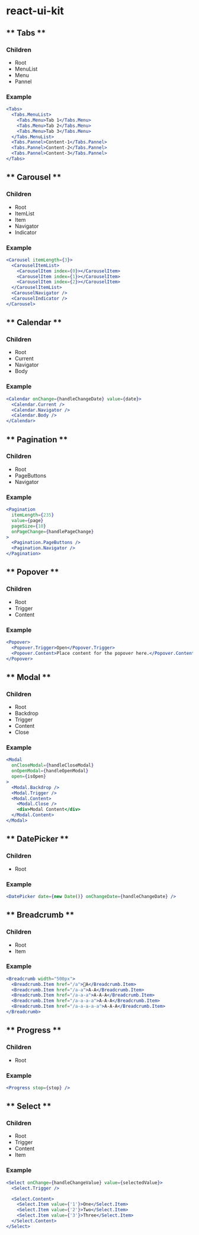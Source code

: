 # react-ui-kit

## ** Tabs **

### **Children**

- Root
- MenuList
- Menu
- Pannel

### Example

```jsx
<Tabs>
  <Tabs.MenuList>
    <Tabs.Menu>Tab 1</Tabs.Menu>
    <Tabs.Menu>Tab 2</Tabs.Menu>
    <Tabs.Menu>Tab 3</Tabs.Menu>
  </Tabs.MenuList>
  <Tabs.Pannel>Content-1</Tabs.Pannel>
  <Tabs.Pannel>Content-2</Tabs.Pannel>
  <Tabs.Pannel>Content-3</Tabs.Pannel>
</Tabs>
```

## ** Carousel **

### **Children**

- Root
- ItemList
- Item
- Navigator
- Indicator

### Example

```jsx
<Carousel itemLength={3}>
  <CarouselItemList>
    <CarouselItem index={0}></CarouselItem>
    <CarouselItem index={1}></CarouselItem>
    <CarouselItem index={2}></CarouselItem>
  </CarouselItemList>
  <CarouselNavigator />
  <CarouselIndicator />
</Carousel>
```

## ** Calendar **

### **Children**

- Root
- Current
- Navigator
- Body

### Example

```jsx
<Calendar onChange={handleChangeDate} value={date}>
  <Calendar.Current />
  <Calendar.Navigator />
  <Calendar.Body />
</Calendar>
```

## ** Pagination **

### **Children**

- Root
- PageButtons
- Navigator

### Example

```jsx
<Pagination
  itemLength={235}
  value={page}
  pageSize={10}
  onPageChange={handlePageChange}
>
  <Pagination.PageButtons />
  <Pagination.Navigator />
</Pagination>
```

## ** Popover **

### **Children**

- Root
- Trigger
- Content

### Example

```jsx
<Popover>
  <Popover.Trigger>Open</Popover.Trigger>
  <Popover.Content>Place content for the popover here.</Popover.Content>
</Popover>
```

## ** Modal **

### **Children**

- Root
- Backdrop
- Trigger
- Content
- Close

### Example

```jsx
<Modal
  onCloseModal={handleCloseModal}
  onOpenModal={handleOpenModal}
  open={isOpen}
>
  <Modal.Backdrop />
  <Modal.Trigger />
  <Modal.Content>
    <Modal.Close />
    <div>Modal Content</div>
  </Modal.Content>
</Modal>
```

## ** DatePicker **

### **Children**

- Root

### Example

```jsx
<DatePicker date={new Date()} onChangeDate={handleChangeDate} />
```

## ** Breadcrumb **

### **Children**

- Root
- Item

### Example

```jsx
<Breadcrumb width="500px">
  <Breadcrumb.Item href="/a">A</Breadcrumb.Item>
  <Breadcrumb.Item href="/a-a">A-A</Breadcrumb.Item>
  <Breadcrumb.Item href="/a-a-a">A-A-A</Breadcrumb.Item>
  <Breadcrumb.Item href="/a-a-a-a">A-A-A</Breadcrumb.Item>
  <Breadcrumb.Item href="/a-a-a-a-a">A-A-A</Breadcrumb.Item>
</Breadcrumb>
```

## ** Progress **

### **Children**

- Root

### Example

```jsx
<Progress stop={stop} />
```

## ** Select **

### **Children**

- Root
- Trigger
- Content
- Item

### Example

```jsx
<Select onChange={handleChangeValue} value={selectedValue}>
  <Select.Trigger />

  <Select.Content>
    <Select.Item value={'1'}>One</Select.Item>
    <Select.Item value={'2'}>Two</Select.Item>
    <Select.Item value={'3'}>Three</Select.Item>
  </Select.Content>
</Select>
```
